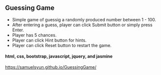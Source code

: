 ## Guessing Game


- Simple game of guessig a randomly produced number between 1 - 100.
- After entering a guess, player can click Submit button or simply press Enter.
- Player has 5 chances.
- Player can click Hint button for hints.
- Player can click Reset button to restart the game.


#### html, css, bootstrap, javascript, jquery, and jasmine


<https://samuelsyun.github.io/GuessingGame/>
